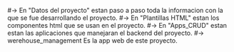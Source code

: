 #-> En "Datos del proyecto" estan paso a paso toda la informacion con la que se fue desarrollando el proyecto.
#-> En "Plantillas HTML" estan los componentes html que se usan en el proyecto.
#-> En "Apps_CRUD" estan estan las aplicaciones que manejaran el backend del proyecto. 
#-> werehouse_management Es la app web de este proyecto.
